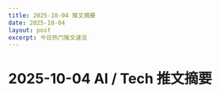 ```yaml
---
title: 2025-10-04 推文摘要
date: 2025-10-04
layout: post
excerpt: 今日热门推文速览
---
```


# 2025-10-04 AI / Tech 推文摘要


